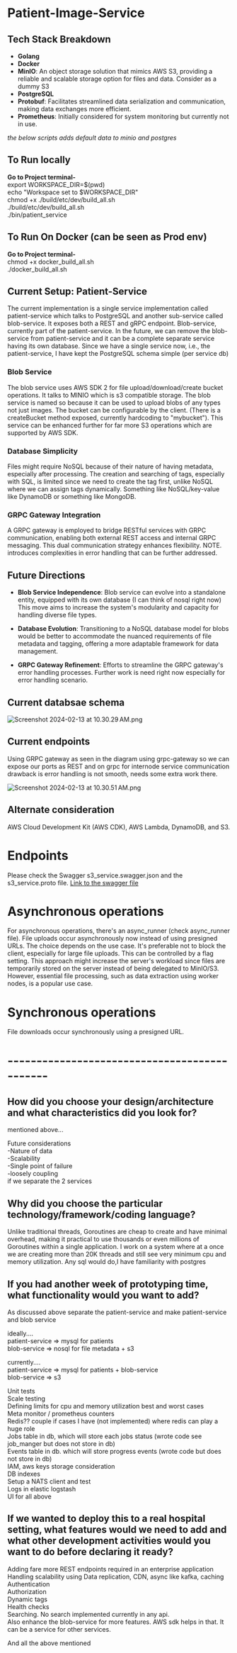 

# Patient-Image-Service


## Tech Stack Breakdown

- **Golang**
- **Docker**
- **MinIO**: An object storage solution that mimics AWS S3, providing a reliable and scalable storage option for files and data. Consider as a dummy S3
- **PostgreSQL**
- **Protobuf**: Facilitates streamlined data serialization and communication, making data exchanges more efficient.
- **Prometheus**: Initially considered for system monitoring but currently not in use.


_the below scripts adds default data to minio and postgres_

## To Run locally
**Go to Project terminal- <br />**
export WORKSPACE_DIR=$(pwd) <br />
echo "Workspace set to $WORKSPACE_DIR" <br />
chmod +x ./build/etc/dev/build_all.sh <br />
./build/etc/dev/build_all.sh <br />
./bin/patient_service <br />


## To Run On Docker (can be seen as Prod env)
**Go to Project terminal- <br />**
chmod +x docker_build_all.sh <br />
./docker_build_all.sh <br />


## Current Setup: Patient-Service
The current implementation is a single service implementation called patient-service which talks to PostgreSQL and another sub-service called blob-service.
It exposes both a REST and gRPC endpoint.
Blob-service, currently part of the patient-service.
In the future, we can remove the blob-service from patient-service and it can be a complete separate service having its own database.
Since we have a single service now, i.e., the patient-service, I have kept the PostgreSQL schema simple (per service db)

### Blob Service
The blob service uses AWS SDK 2 for file upload/download/create bucket operations.
It talks to MINIO which is s3 compatible storage.
The blob service is named so because it can be used to upload blobs of any types not just images.
The bucket can be configurable by the client. (There is a createBucket method exposed, currently hardcoding to "mybucket").
This service can be enhanced further for far more S3 operations which are supported by AWS SDK.

### Database Simplicity
Files might require NoSQL because of their nature of having metadata, especially after processing.
The creation and searching of tags, especially with SQL, is limited since we need to create the tag first,
unlike NoSQL where we can assign tags dynamically.
Something like NoSQL/key-value like DynamoDB or something like MongoDB.

### GRPC Gateway Integration
A GRPC gateway is employed to bridge RESTful services with GRPC communication,
enabling both external REST access and internal GRPC messaging.
This dual communication strategy enhances flexibility.
NOTE. introduces complexities in error handling that can be further addressed.

## Future Directions

- **Blob Service Independence**: Blob service can evolve into a standalone entity, equipped with its own database (I can think of nosql right now)
  This move aims to increase the system's modularity and capacity for handling diverse file types.

- **Database Evolution**: Transitioning to a NoSQL database model for blobs would be better to accommodate
  the nuanced requirements of file metadata and tagging, offering a more adaptable framework for data management.

- **GRPC Gateway Refinement**: Efforts to streamline the GRPC gateway's error handling processes.
  Further work is need right now especially for error handling scenario.

##  Current databsae schema

![Screenshot 2024-02-13 at 10.30.29 AM.png](..%2F..%2F..%2F..%2Fvar%2Ffolders%2Fxk%2Fnzbhh1590qngs752x7tjhmxc0000gn%2FT%2FTemporaryItems%2FNSIRD_screencaptureui_bUO7cM%2FScreenshot%202024-02-13%20at%2010.30.29%E2%80%AFAM.png)

##  Current endpoints
Using GRPC gateway as seen in the diagram using grpc-gateway so we can expose our ports as REST and on grpc for internode service communication
drawback is error handling is not smooth, needs some extra work there.


![Screenshot 2024-02-13 at 10.30.51 AM.png](..%2F..%2F..%2F..%2Fvar%2Ffolders%2Fxk%2Fnzbhh1590qngs752x7tjhmxc0000gn%2FT%2FTemporaryItems%2FNSIRD_screencaptureui_P0BEjL%2FScreenshot%202024-02-13%20at%2010.30.51%E2%80%AFAM.png)

##  Alternate consideration
AWS Cloud Development Kit (AWS CDK), AWS Lambda, DynamoDB, and S3.


# Endpoints
Please check the Swagger s3_service.swagger.json  and the s3_service.proto file.
[Link to the swagger file]('./protos/s3_service.swagger.json')


# Asynchronous operations
For asynchronous operations, there's an async_runner (check async_runner file).
File uploads occur asynchronously now instead of using presigned URLs.
The choice depends on the use case. It's preferable not to block the client,
especially for large file uploads. This can be controlled by a flag setting.
This approach might increase the server's workload since files are temporarily stored on the server
instead of being delegated to MinIO/S3. However, essential file processing, such as data extraction using worker nodes, is a popular use case.

# Synchronous operations
File downloads occur synchronously using a presigned URL.


# ---------------------------------------------

## How did you choose your design/architecture and what characteristics did you look for?
mentioned above...  <br />

Future considerations <br />
-Nature of data <br />
-Scalability <br />
-Single point of failure <br />
-loosely coupling  <br />
if we separate the 2 services

## Why did you choose the particular technology/framework/coding language?
Unlike traditional threads, Goroutines are cheap to create and have minimal overhead,
making it practical to use thousands or even millions of Goroutines within a single application.
I work on a system where at a once we are creating more than 20K threads and still see very minimum cpu and memory utilization.
Any sql would do,I have familiarity with postgres

##  If you had another week of prototyping time, what functionality would you want to add?
As discussed above separate the patient-service and make patient-service and blob service

ideally....  <br />
patient-service =>  mysql for patients  <br />
blob-service =>  nosql for file metadata + s3

currently....  <br />
patient-service =>  mysql for patients + blob-service  <br />
blob-service =>  s3

Unit tests <br />
Scale testing  <br />
Defining limits for cpu and memory utilization best and worst cases  <br />
Meta monitor / prometheus counters  <br />
Redis?? couple if cases I have (not implemented) where redis can play a huge role  <br />
Jobs table in db, which will store each jobs status (wrote code see job_manger but does not store in db)  <br />
Events table in db. which will store progress events (wrote code but does not store in db)  <br />
IAM, aws keys storage consideration <br />
DB indexes  <br />
Setup a NATS client and test<br />
Logs in elastic logstash  <br />
UI for all above  <br />

## If we wanted to deploy this to a real hospital setting, what features would we need to add and what other development activities would you want to do before declaring it ready?

Adding fare more REST endpoints required in an enterprise application <br />
Handling scalability using Data replication, CDN, async like kafka, caching
Authentication <br />
Authorization <br />
Dynamic tags <br />
Health checks <br />
Searching. No search implemented currently in any api. <br />
Also enhance the blob-service for more features. AWS sdk helps in that. It can be a service for other services. <br />

And all the above mentioned
